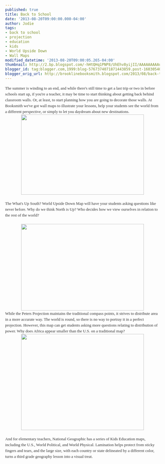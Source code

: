 ```yaml
---
published: true
title: Back to School
date: '2013-08-20T09:00:00.000-04:00'
author: Jodie
tags:
- back to school
- projection
- education
- kids
- World Upside Down
- Wall Maps
modified_datetime: '2013-08-20T09:00:05.265-04:00'
thumbnail: http://2.bp.blogspot.com/-hHtQHq1PNP8/UhEhv8yijII/AAAAAAAAAug/sCvDkhRRw20/s72-c/WUS-36x56-LT.jpg
blogger_id: tag:blogger.com,1999:blog-5767374071871443859.post-1603054048478851093
blogger_orig_url: http://brooklinebooksmith.blogspot.com/2013/08/back-to-school.html
---
```


<div style="color: #333333; font-family: Georgia, 'Times New Roman', 'Bitstream Charter', Times, serif; font-size: 13px; line-height: 19px;">The summer is winding to an end, and while there's still time to get a last trip or two in before schools start up, if you're a teacher, it may be time to start thinking about getting back behind classroom walls. Or, at least, to start planning how you are going to decorate those walls. At Booksmith we've got wall maps to illustrate your lessons, help your students see the world from a different perspective, or simply to let you daydream about new destinations.</div><div class="separator" style="clear: both; text-align: center;"><a href="http://2.bp.blogspot.com/-hHtQHq1PNP8/UhEhv8yijII/AAAAAAAAAug/sCvDkhRRw20/s1600/WUS-36x56-LT.jpg" imageanchor="1" style="margin-left: 1em; margin-right: 1em;"><img border="0" height="260" src="http://2.bp.blogspot.com/-hHtQHq1PNP8/UhEhv8yijII/AAAAAAAAAug/sCvDkhRRw20/s400/WUS-36x56-LT.jpg" width="400" /></a></div><div data-mce-style="text-align: center;" style="color: #333333; font-family: Georgia, 'Times New Roman', 'Bitstream Charter', Times, serif; font-size: 13px; line-height: 19px; text-align: center;"><br /></div><div style="color: #333333; font-family: Georgia, 'Times New Roman', 'Bitstream Charter', Times, serif; font-size: 13px; line-height: 19px;">The What's Up South? World Upside Down Map will have your students asking questions like never before. Why do we think North is Up? Who decides how we view ourselves in relation to the rest of the world?</div><div data-mce-style="text-align: center;" style="color: #333333; font-family: Georgia, 'Times New Roman', 'Bitstream Charter', Times, serif; font-size: 13px; line-height: 19px; text-align: center;"><br /></div><div class="separator" style="clear: both; text-align: center;"><a href="http://3.bp.blogspot.com/-MdWA1WCLpRY/UhEh0gdlfHI/AAAAAAAAAuo/jL2lfpFM3Qs/s1600/1_peters_new.jpg" imageanchor="1" style="margin-left: 1em; margin-right: 1em;"><img border="0" height="281" src="http://3.bp.blogspot.com/-MdWA1WCLpRY/UhEh0gdlfHI/AAAAAAAAAuo/jL2lfpFM3Qs/s400/1_peters_new.jpg" width="400" /></a></div><div style="color: #333333; font-family: Georgia, 'Times New Roman', 'Bitstream Charter', Times, serif; font-size: 13px; line-height: 19px;">While the Peters Projection maintains the traditional compass points, it strives to distribute area in a more accurate way. The world is round, so there is no way to portray it in a perfect projection. However, this map can get students asking more questions relating to distribution of power. Why does Africa appear smaller than the U.S. on a traditional map?</div><div class="separator" style="clear: both; text-align: center;"><a href="http://2.bp.blogspot.com/-4VGnanrP6FM/UhEh6ZAKWyI/AAAAAAAAAuw/Nr2TlHzNdrQ/s1600/national-geographic-national-geographic-kids-political-usa-education-map-grades-4-12-giant-laminated-poster.jpg" imageanchor="1" style="margin-left: 1em; margin-right: 1em;"><img border="0" height="312" src="http://2.bp.blogspot.com/-4VGnanrP6FM/UhEh6ZAKWyI/AAAAAAAAAuw/Nr2TlHzNdrQ/s400/national-geographic-national-geographic-kids-political-usa-education-map-grades-4-12-giant-laminated-poster.jpg" width="400" /></a></div><div style="color: #333333; font-family: Georgia, 'Times New Roman', 'Bitstream Charter', Times, serif; font-size: 13px; line-height: 19px;"><br /></div><div style="color: #333333; font-family: Georgia, 'Times New Roman', 'Bitstream Charter', Times, serif; font-size: 13px; line-height: 19px;">And for elementary teachers, National Geographic has a series of Kids Education maps, including the U.S., World Political, and World Physical. Lamination helps protect from sticky fingers and tears, and the large size, with each country or state delineated by a different color, turns a third grade geography lesson into a visual treat.</div>